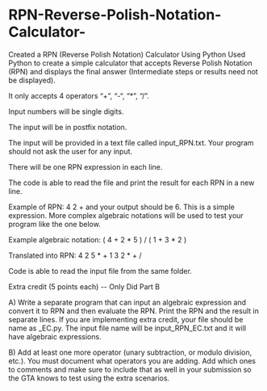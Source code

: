 # RPN-Reverse-Polish-Notation-Calculator-
Created a RPN (Reverse Polish Notation) Calculator Using Python
Used Python to create a simple calculator that accepts Reverse Polish Notation (RPN) and displays the final answer (Intermediate steps or results need not be displayed).

It only accepts 4 operators “+”, “-“, “*”, “/”.

Input numbers will be single digits.

The input will be in postfix notation.

The input will be provided in a text file called input_RPN.txt. Your program should not ask the user for any input.

There will be one RPN expression in each line.

The code is able to read the file and print the result for each RPN in a new line. 

Example of RPN: 4 2 + and your output should be 6. This is a simple expression. More complex algebraic notations will be used to test your program like the one below. 

Example algebraic notation: ( 4 + 2 * 5 ) / ( 1 + 3 * 2 )

Translated into RPN: 4 2 5 * + 1 3 2 * + /

Code is able to read the input file from the same folder.

Extra credit (5 points each) -- Only Did Part B

A) Write a separate program that can input an algebraic expression and convert it to RPN and then evaluate the RPN. Print the RPN and the result in separate lines. If you are implementing extra credit, your file should be name as <netid>_EC.py. The input file name will be input_RPN_EC.txt and it will have algebraic expressions.
  
B) Add at least one more operator (unary subtraction, or modulo division, etc.). You must document what operators you are adding. Add which ones to comments and make sure to include that as well in your submission so the GTA knows to test using the extra scenarios.
